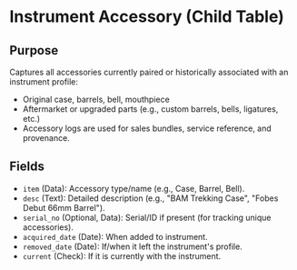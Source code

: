 # Instrument Accessory (Child Table)

## Purpose
Captures all accessories currently paired or historically associated with an instrument profile:
- Original case, barrels, bell, mouthpiece
- Aftermarket or upgraded parts (e.g., custom barrels, bells, ligatures, etc.)
- Accessory logs are used for sales bundles, service reference, and provenance.

## Fields
- `item` (Data): Accessory type/name (e.g., Case, Barrel, Bell).
- `desc` (Text): Detailed description (e.g., "BAM Trekking Case", "Fobes Debut 66mm Barrel").
- `serial_no` (Optional, Data): Serial/ID if present (for tracking unique accessories).
- `acquired_date` (Date): When added to instrument.
- `removed_date` (Date): If/when it left the instrument's profile.
- `current` (Check): If it is currently with the instrument.



